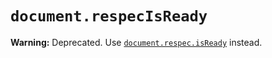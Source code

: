 # `document.respecIsReady`

**Warning:** Deprecated. Use [`document.respec.isReady`](document.respec) instead.